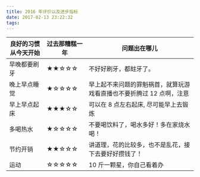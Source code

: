 ```yaml
---
title: 2016 年评价以及进步指标
date: 2017-02-13 23:22:32
tags:
---
```


| 良好的习惯从今天开始 | 过去那糟糕一年  | 问题出在哪儿 |
| --- | --- | --- |
| 早晚都要刷牙 | ★★☆☆☆ | 不好好刷牙，都蛀牙了。 |
| 晚上早点睡觉 | ★☆☆☆☆ | 早上起不来问题的罪魁祸首，就算玩游戏看直播也不要折腾过 12 点啊，注意 |
| 早上早点起床 | ★★★☆☆ | 可以在 8 点左右起床, 尽可能早上去锻炼 |
| 多喝热水     | ★☆☆☆☆ | 不要喝饮料了，喝水多好！多在家烧水喝！ |
| 节约开销     | ★★☆☆☆ | 讲道理，花的比较多，也不是乱花，接下去要好好攒钱了！ |
| 运动         | ☆☆☆☆☆ | 10 斤一颗星，你自己看着办 |


